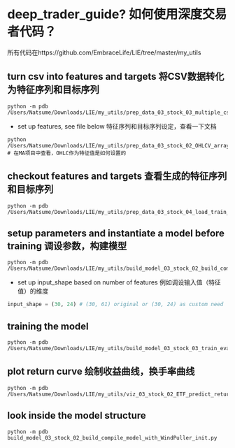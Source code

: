 # deep_trader_guide? 如何使用深度交易者代码？

所有代码在https://github.com/EmbraceLife/LIE/tree/master/my_utils

## turn csv into features and targets 将CSV数据转化为特征序列和目标序列
```
python -m pdb /Users/Natsume/Downloads/LIE/my_utils/prep_data_03_stock_03_multiple_csv_2_features_targets_arrays_saved.py
```
- set up features, see file below 特征序列和目标序列设定，查看一下文档
```
python /Users/Natsume/Downloads/LIE/my_utils/prep_data_03_stock_02_OHLCV_arrays_2_features_targets_arrays.py # 在MA项目中查看，OHLC作为特征值是如何设置的
```

## checkout features and targets 查看生成的特征序列和目标序列
```
python -m pdb /Users/Natsume/Downloads/LIE/my_utils/prep_data_03_stock_04_load_train_valid_test_features_targets_arrays_from_files_for_train.py
```

## setup parameters and instantiate a model before training 调设参数，构建模型
```
python -m pdb /Users/Natsume/Downloads/LIE/my_utils/build_model_03_stock_02_build_compile_model_with_WindPuller_init.py
```
- set up input_shape based on number of features 例如调设输入值（特征值）的维度

```python
input_shape = (30, 24) # (30, 61) original or (30, 24) as custom need
```

## training the model

```
python -m pdb /Users/Natsume/Downloads/LIE/my_utils/build_model_03_stock_03_train_evaluate_save_best_model_in_training.py
```

## plot return curve 绘制收益曲线，换手率曲线
```
python -m pdb /Users/Natsume/Downloads/LIE/my_utils/viz_03_stock_02_ETF_predict_return_plots.py
```

## look inside the model structure
```
python -m pdb build_model_03_stock_02_build_compile_model_with_WindPuller_init.py
```
